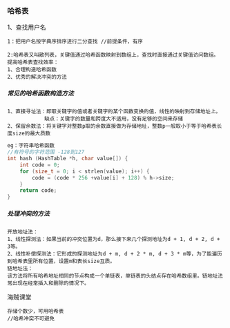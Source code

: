 ### 哈希表

1、查找用户名

```
1：把用户名按字典序排序进行二分查找 //前提条件，有序
```

```
2:哈希表又叫散列表，关键值通过哈希函数映射到数组上，查找时直接通过关键值访问数组。
提高哈希表查找效率：
1、合理构造哈希函数
2、优秀的解决冲突的方法
```

##### 常见的哈希函数构造方法

```
1、直接寻址法：即取关键字的值或者关键字的某个函数变换的值，线性的映射到存储地址上。
			缺点：关键字的数量和跨度大不适用，没有足够的空间来存储
2、保留余数法：将关键字对整数p取的余数直接做为存储地址，整数p一般取小于等于哈希表长度size的最大质数
```

```c
eg：字符串哈希函数
//有符号的字符范围 -128到127
int hash (HashTable *h, char value[]) {
    int code = 0;
    for (size_t = 0; i < strlen(value); i++) {
        code = (code * 256 +value[i] + 128) % h->size;
    }
    return code;
}
```

##### 处理冲突的方法

```
开放地址法：
1、线性探测法：如果当前的冲突位置为d，那么接下来几个探测地址为d + 1, d + 2, d + 3等。
2、线性补偿探测法：它形成的探测地址为d + m, d + 2 * m, d + 3 * m等，为了能遍历到哈希表里所有位置，设置m和表长size互质。
链地址法：
该方法将所有哈希地址相同的节点构成一个单链表，单链表的头结点存在哈希数组里。链地址法常出现在经常插入和删除的情况下。
```

海贼课堂

```
存储个数少，可用哈希表
//哈希冲突不可避免
```

```

```





